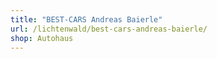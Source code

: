 ```yaml
---
title: "BEST-CARS Andreas Baierle"
url: /lichtenwald/best-cars-andreas-baierle/
shop: Autohaus
---
```

